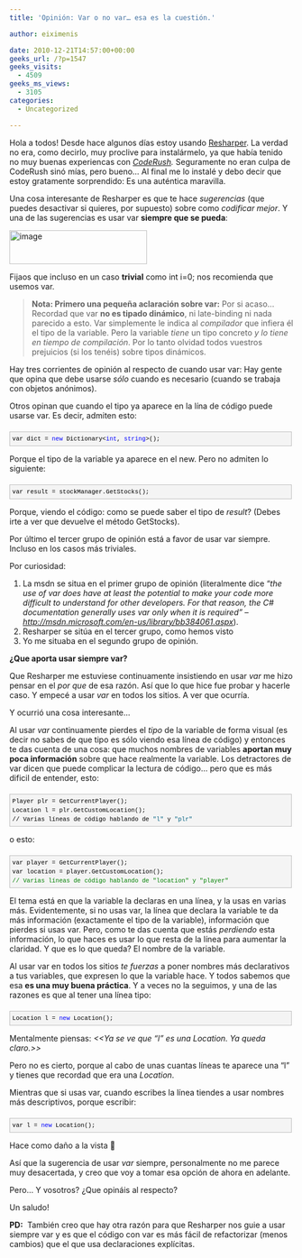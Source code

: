 ```yaml
---
title: 'Opinión: Var o no var… esa es la cuestión.'

author: eiximenis

date: 2010-12-21T14:57:00+00:00
geeks_url: /?p=1547
geeks_visits:
  - 4509
geeks_ms_views:
  - 3105
categories:
  - Uncategorized

---
```

Hola a todos! Desde hace algunos días estoy usando <a target="_blank" href="http://www.jetbrains.com/resharper/" rel="noopener noreferrer">Resharper</a>. La verdad no era, como decirlo, muy proclive para instalármelo, ya que había tenido no muy buenas experiencas con <a target="_blank" href="http://www.devexpress.com/Products/Visual_Studio_Add-in/Coding_Assistance/" rel="noopener noreferrer"><em>CodeRush</em></a>_._ Seguramente no eran culpa de CodeRush sinó mías, pero bueno... Al final me lo instalé y debo decir que estoy gratamente sorprendido: Es una auténtica maravilla.

<!--more-->

Una cosa interesante de Resharper es que te hace _sugerencias_ (que puedes desactivar si quieres, por supuesto) sobre como _codificar mejor_. Y una de las sugerencias es usar var **siempre que se pueda**:

[<img height="60" width="244" src="/cfs-file.ashx/__key/CommunityServer.Blogs.Components.WeblogFiles/etomas/image_5F00_thumb_5F00_1857A309.png" alt="image" border="0" title="image" style="background-image: none; padding-left: 0px; padding-right: 0px; display: inline; padding-top: 0px; border-width: 0px;" />][1]

Fijaos que incluso en un caso **trivial** como int i=0; nos recomienda que usemos var.

> **Nota: Primero una pequeña aclaración sobre var:** Por si acaso... Recordad que var **no es tipado dinámico**, ni late-binding ni nada parecido a esto. Var simplemente le indica al _compilador_ que infiera él el tipo de la variable. Pero la variable _tiene_ un tipo concreto _y lo tiene en tiempo de compilación_. Por lo tanto olvidad todos vuestros prejuicios (si los tenéis) sobre tipos dinámicos.

Hay tres corrientes de opinión al respecto de cuando usar var: Hay gente que opina que debe usarse _sólo_ cuando es necesario (cuando se trabaja con objetos anónimos). 

Otros opinan que cuando el tipo ya aparece en la lína de código puede usarse var. Es decir, admiten esto:

<div id="codeSnippetWrapper" style="text-align: left; line-height: 12pt; background-color: #f4f4f4; margin: 20px 0px 10px; width: 97.5%; font-family: 'Courier New', courier, monospace; direction: ltr; max-height: 200px; font-size: 8pt; overflow: auto; cursor: text; border: silver 1px solid; padding: 4px;">
  <pre id="codeSnippet" style="text-align: left; line-height: 12pt; background-color: #f4f4f4; margin: 0em; width: 100%; font-family: 'Courier New', courier, monospace; direction: ltr; color: black; font-size: 8pt; overflow: visible; border-style: none; padding: 0px;">var dict = <span style="color: #0000ff;">new</span> Dictionary&lt;<span style="color: #0000ff;">int</span>, <span style="color: #0000ff;">string</span>&gt;();</pre>
</div>

Porque el tipo de la variable ya aparece en el new. Pero no admiten lo siguiente:

<div id="codeSnippetWrapper" style="text-align: left; line-height: 12pt; background-color: #f4f4f4; margin: 20px 0px 10px; width: 97.5%; font-family: 'Courier New', courier, monospace; direction: ltr; max-height: 200px; font-size: 8pt; overflow: auto; cursor: text; border: silver 1px solid; padding: 4px;">
  <pre id="codeSnippet" style="text-align: left; line-height: 12pt; background-color: #f4f4f4; margin: 0em; width: 100%; font-family: 'Courier New', courier, monospace; direction: ltr; color: black; font-size: 8pt; overflow: visible; border-style: none; padding: 0px;">var result = stockManager.GetStocks();</pre>
</div>

Porque, viendo el código: como se puede saber el tipo de _result_? (Debes irte a ver que devuelve el método GetStocks).

Por último el tercer grupo de opinión está a favor de usar var siempre. Incluso en los casos más triviales.

Por curiosidad:

  1. La msdn se situa en el primer grupo de opinión (literalmente dice &ldquo;_the use of var does have at least the potential to make your code more difficult to understand for other developers. For that reason, the C# documentation generally uses var only when it is required&rdquo; &#8211; <http://msdn.microsoft.com/en-us/library/bb384061.aspx>_). 
  2. Resharper se sitúa en el tercer grupo, como hemos visto 
  3. Yo me situaba en el segundo grupo de opinión.

**¿Que aporta usar siempre var?**

Que Resharper me estuviese continuamente insistiendo en usar _var_ me hizo pensar en el _por que_ de esa razón. Así que lo que hice fue probar y hacerle caso. Y empecé a usar _var_ en todos los sitios. A ver que ocurría.

Y ocurrió una cosa interesante...

Al usar _var_ continuamente pierdes el _tipo_ de la variable de forma visual (es decir no sabes de que tipo es sólo viendo esa línea de código) y entonces te das cuenta de una cosa: que muchos nombres de variables **aportan muy poca información** sobre que hace realmente la variable. Los detractores de var dicen que puede complicar la lectura de código... pero que es más dificil de entender, esto:

<div id="codeSnippetWrapper" style="text-align: left; line-height: 12pt; background-color: #f4f4f4; margin: 20px 0px 10px; width: 97.5%; font-family: 'Courier New', courier, monospace; direction: ltr; max-height: 200px; font-size: 8pt; overflow: auto; cursor: text; border: silver 1px solid; padding: 4px;">
  <pre id="codeSnippet" style="text-align: left; line-height: 12pt; background-color: #f4f4f4; margin: 0em; width: 100%; font-family: 'Courier New', courier, monospace; direction: ltr; color: black; font-size: 8pt; overflow: visible; border-style: none; padding: 0px;">Player plr = GetCurrentPlayer();<br />Location l = plr.GetCustomLocation();<br />// Varias líneas de código hablando de <span style="color: #006080;">"l"</span> y <span style="color: #006080;">"plr"</span></pre>
</div>

o esto:

<div id="codeSnippetWrapper" style="text-align: left; line-height: 12pt; background-color: #f4f4f4; margin: 20px 0px 10px; width: 97.5%; font-family: 'Courier New', courier, monospace; direction: ltr; max-height: 200px; font-size: 8pt; overflow: auto; cursor: text; border: silver 1px solid; padding: 4px;">
  <pre id="codeSnippet" style="text-align: left; line-height: 12pt; background-color: #f4f4f4; margin: 0em; width: 100%; font-family: 'Courier New', courier, monospace; direction: ltr; color: black; font-size: 8pt; overflow: visible; border-style: none; padding: 0px;">var player = GetCurrentPlayer();<br />var location = player.GetCustomLocation();<br /><span style="color: #008000;">// Varias líneas de código hablando de "location" y "player"</span><br /></pre>
</div>

El tema está en que la variable la declaras en una línea, y la usas en varias más. Evidentemente, si no usas var, la línea que declara la variable te da más información (exactamente el tipo de la variable), información que pierdes si usas var. Pero, como te das cuenta que estás _perdiendo_ esta información, lo que haces es usar lo que resta de la línea para aumentar la claridad. Y que es lo que queda? El nombre de la variable.

Al usar var en todos los sitios _te fuerzas_ a poner nombres más declarativos a tus variables, que expresen lo que la variable hace. Y todos sabemos que esa **es una muy buena práctica**. Y a veces no la seguimos, y una de las razones es que al tener una línea tipo:

<div id="codeSnippetWrapper" style="text-align: left; line-height: 12pt; background-color: #f4f4f4; margin: 20px 0px 10px; width: 97.5%; font-family: 'Courier New', courier, monospace; direction: ltr; max-height: 200px; font-size: 8pt; overflow: auto; cursor: text; border: silver 1px solid; padding: 4px;">
  <pre id="codeSnippet" style="text-align: left; line-height: 12pt; background-color: #f4f4f4; margin: 0em; width: 100%; font-family: 'Courier New', courier, monospace; direction: ltr; color: black; font-size: 8pt; overflow: visible; border-style: none; padding: 0px;">Location l = <span style="color: #0000ff;">new</span> Location();</pre>
</div>

Mentalmente piensas: _<<Ya se ve que &ldquo;l&rdquo; es una Location. Ya queda claro.>>_

Pero no es cierto, porque al cabo de unas cuantas líneas te aparece una &ldquo;l&rdquo; y tienes que recordad que era una _Location_.

Mientras que si usas var, cuando escribes la línea tiendes a usar nombres más descriptivos, porque escribir:

<div id="codeSnippetWrapper" style="text-align: left; line-height: 12pt; background-color: #f4f4f4; margin: 20px 0px 10px; width: 97.5%; font-family: 'Courier New', courier, monospace; direction: ltr; max-height: 200px; font-size: 8pt; overflow: auto; cursor: text; border: silver 1px solid; padding: 4px;">
  <pre id="codeSnippet" style="text-align: left; line-height: 12pt; background-color: #f4f4f4; margin: 0em; width: 100%; font-family: 'Courier New', courier, monospace; direction: ltr; color: black; font-size: 8pt; overflow: visible; border-style: none; padding: 0px;">var l = <span style="color: #0000ff;">new</span> Location();</pre>
</div>

Hace como daño a la vista 🙂

Así que la sugerencia de usar _var_ siempre, personalmente no me parece muy desacertada, y creo que voy a tomar esa opción de ahora en adelante.

Pero... Y vosotros? ¿Que opináis al respecto?

Un saludo!

**PD:**&nbsp; También creo que hay otra razón para que Resharper nos guie a usar siempre var y es que el código con var es más fácil de refactorizar (menos cambios) que el que usa declaraciones explícitas.

 [1]: /cfs-file.ashx/__key/CommunityServer.Blogs.Components.WeblogFiles/etomas/image_5F00_082BDB10.png